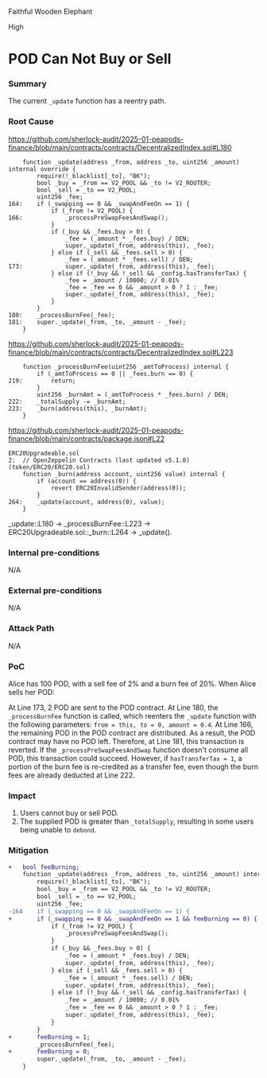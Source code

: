 Faithful Wooden Elephant

High

# POD Can Not Buy or Sell


### Summary
The current `_update` function has a reentry path.

### Root Cause
https://github.com/sherlock-audit/2025-01-peapods-finance/blob/main/contracts/contracts/DecentralizedIndex.sol#L180
```solidity
    function _update(address _from, address _to, uint256 _amount) internal override {
        require(!_blacklist[_to], "BK");
        bool _buy = _from == V2_POOL && _to != V2_ROUTER;
        bool _sell = _to == V2_POOL;
        uint256 _fee;
164:    if (_swapping == 0 && _swapAndFeeOn == 1) {
            if (_from != V2_POOL) {
166:            _processPreSwapFeesAndSwap();
            }
            if (_buy && _fees.buy > 0) {
                _fee = (_amount * _fees.buy) / DEN;
                super._update(_from, address(this), _fee);
            } else if (_sell && _fees.sell > 0) {
                _fee = (_amount * _fees.sell) / DEN;
173:            super._update(_from, address(this), _fee);
            } else if (!_buy && !_sell && _config.hasTransferTax) {
                _fee = _amount / 10000; // 0.01%
                _fee = _fee == 0 && _amount > 0 ? 1 : _fee;
                super._update(_from, address(this), _fee);
            }
        }
180:    _processBurnFee(_fee);
181:    super._update(_from, _to, _amount - _fee);
    }
```
https://github.com/sherlock-audit/2025-01-peapods-finance/blob/main/contracts/contracts/DecentralizedIndex.sol#L223
```solidity
    function _processBurnFee(uint256 _amtToProcess) internal {
        if (_amtToProcess == 0 || _fees.burn == 0) {
219:        return;
        }
        uint256 _burnAmt = (_amtToProcess * _fees.burn) / DEN;
222:    _totalSupply -= _burnAmt;
223:    _burn(address(this), _burnAmt);
    }
```
https://github.com/sherlock-audit/2025-01-peapods-finance/blob/main/contracts/package.json#L22
```solidity
ERC20Upgradeable.sol
2:  // OpenZeppelin Contracts (last updated v5.1.0) (token/ERC20/ERC20.sol)
    function _burn(address account, uint256 value) internal {
        if (account == address(0)) {
            revert ERC20InvalidSender(address(0));
        }
264:    _update(account, address(0), value);
    }
```
_update::L180 -> _processBurnFee::L223 -> ERC20Upgradeable.sol::_burn::L264 -> _update().

### Internal pre-conditions
N/A

### External pre-conditions
N/A

### Attack Path
N/A

### PoC
Alice has 100 POD, with a sell fee of 2% and a burn fee of 20%. When Alice sells her POD:

At Line 173, 2 POD are sent to the POD contract.
At Line 180, the `_processBurnFee` function is called, which reenters the `_update` function with the following parameters: `from = this, to = 0, amount = 0.4`.
At Line 166, the remaining POD in the POD contract are distributed.
As a result, the POD contract may have no POD left. 
Therefore, at Line 181, this transaction is reverted. 
If the `_processPreSwapFeesAndSwap` function doesn't consume all POD, this transaction could succeed. 
However, if `hasTransferTax = 1`, a portion of the burn fee is re-credited as a transfer fee, even though the burn fees are already deducted at Line 222.

### Impact
1. Users cannot buy or sell POD.
2. The supplied POD is greater than `_totalSupply`, resulting in some users being unable to `debond`.

### Mitigation
```diff
+   bool feeBurning;
    function _update(address _from, address _to, uint256 _amount) internal override {
        require(!_blacklist[_to], "BK");
        bool _buy = _from == V2_POOL && _to != V2_ROUTER;
        bool _sell = _to == V2_POOL;
        uint256 _fee;
-164    if (_swapping == 0 && _swapAndFeeOn == 1) {
+       if (_swapping == 0 && _swapAndFeeOn == 1 && feeBurning == 0) {
            if (_from != V2_POOL) {
                _processPreSwapFeesAndSwap();
            }
            if (_buy && _fees.buy > 0) {
                _fee = (_amount * _fees.buy) / DEN;
                super._update(_from, address(this), _fee);
            } else if (_sell && _fees.sell > 0) {
                _fee = (_amount * _fees.sell) / DEN;
                super._update(_from, address(this), _fee);
            } else if (!_buy && !_sell && _config.hasTransferTax) {
                _fee = _amount / 10000; // 0.01%
                _fee = _fee == 0 && _amount > 0 ? 1 : _fee;
                super._update(_from, address(this), _fee);
            }
        }
+       feeBurning = 1;
        _processBurnFee(_fee);
+       feeBurning = 0;
        super._update(_from, _to, _amount - _fee);
    }
```